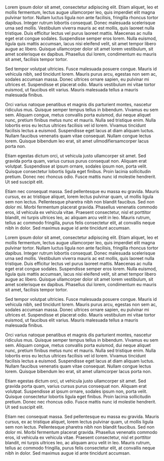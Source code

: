 

Lorem ipsum dolor sit amet, consectetur adipiscing elit. Etiam aliquet, leo et mollis fermentum, lectus augue ullamcorper leo, quis imperdiet elit magna pulvinar tortor. Nullam luctus ligula non ante facilisis, fringilla rhoncus tortor dapibus. Integer rutrum lobortis consequat. Donec malesuada scelerisque urna sed mollis. Vestibulum viverra mauris ac est mollis, quis laoreet nulla tristique. Duis efficitur lectus vel purus laoreet mattis. Maecenas ac nulla eget erat congue sodales. Suspendisse semper eros lorem. Nulla euismod, ligula quis mattis accumsan, lacus nisi eleifend velit, sit amet tempor libero augue ac libero. Quisque ullamcorper dolor sit amet lorem vestibulum, sit amet scelerisque ex dapibus. Phasellus dui lorem, condimentum eu mauris sit amet, facilisis tempor tortor.

Sed tempor volutpat ultricies. Fusce malesuada posuere congue. Mauris id vehicula nibh, sed tincidunt lorem. Mauris purus arcu, egestas non sem ac, sodales accumsan massa. Donec ultrices ornare sapien, eu pulvinar mi ultrices et. Suspendisse et placerat odio. Mauris vestibulum mi vitae tortor euismod, ut faucibus elit varius. Mauris malesuada tellus a mauris malesuada finibus.

Orci varius natoque penatibus et magnis dis parturient montes, nascetur ridiculus mus. Quisque semper tempus tellus in bibendum. Vivamus eu sem sem. Aliquam congue, metus convallis porta euismod, dui neque aliquet nunc, pretium finibus metus nunc et mauris. Nulla sed tristique enim. Nulla lobortis eros eu lectus ultrices facilisis vel id lorem. Vivamus tincidunt facilisis lectus a euismod. Suspendisse eget lacus at diam aliquam luctus. Nullam faucibus venenatis quam vitae consequat. Nullam congue lectus lorem. Quisque bibendum leo erat, sit amet ullmodifiersamcorper lacus porta non.

Etiam egestas dictum orci, ut vehicula justo ullamcorper sit amet. Sed gravida porta quam, varius cursus purus consequat non. Aliquam erat volutpat. Suspendisse at ipsum ornare, sodales ipsum non, porta velit. Quisque consectetur lobortis ligula eget finibus. Proin lacinia sollicitudin pretium. Donec nec rhoncus odio. Fusce mattis nunc id molestie hendrerit. Ut sed suscipit elit.

Etiam nec consequat massa. Sed pellentesque eu massa eu gravida. Mauris cursus, ex ac tristique aliquet, lorem lectus pulvinar quam, ut mollis ligula sem non lectus. Pellentesque pharetra nibh non blandit faucibus. Sed non dolor mi. Morbi fermentum placerat gravida. Phasellus venenatis commodo eros, id vehicula ex vehicula vitae. Praesent consectetur, nisl et porttitor blandit, mi turpis ultrices leo, ac aliquam arcu velit in leo. Mauris rutrum, tellus ac commodo fringilla, purus felis consectetur elit, at convallis neque nibh in dolor. Sed maximus augue id ante tincidunt accumsan. 



Lorem ipsum dolor sit amet, consectetur adipiscing elit. Etiam aliquet, leo et mollis fermentum, lectus augue ullamcorper leo, quis imperdiet elit magna pulvinar tortor. Nullam luctus ligula non ante facilisis, fringilla rhoncus tortor dapibus. Integer rutrum lobortis consequat. Donec malesuada scelerisque urna sed mollis. Vestibulum viverra mauris ac est mollis, quis laoreet nulla tristique. Duis efficitur lectus vel purus laoreet mattis. Maecenas ac nulla eget erat congue sodales. Suspendisse semper eros lorem. Nulla euismod, ligula quis mattis accumsan, lacus nisi eleifend velit, sit amet tempor libero augue ac libero. Quisque ullamcorper dolor sit amet lorem vestibulum, sit amet scelerisque ex dapibus. Phasellus dui lorem, condimentum eu mauris sit amet, facilisis tempor tortor.

Sed tempor volutpat ultricies. Fusce malesuada posuere congue. Mauris id vehicula nibh, sed tincidunt lorem. Mauris purus arcu, egestas non sem ac, sodales accumsan massa. Donec ultrices ornare sapien, eu pulvinar mi ultrices et. Suspendisse et placerat odio. Mauris vestibulum mi vitae tortor euismod, ut faucibus elit varius. Mauris malesuada tellus a mauris malesuada finibus.

Orci varius natoque penatibus et magnis dis parturient montes, nascetur ridiculus mus. Quisque semper tempus tellus in bibendum. Vivamus eu sem sem. Aliquam congue, metus convallis porta euismod, dui neque aliquet nunc, pretium finibus metus nunc et mauris. Nulla sed tristique enim. Nulla lobortis eros eu lectus ultrices facilisis vel id lorem. Vivamus tincidunt facilisis lectus a euismod. Suspendisse eget lacus at diam aliquam luctus. Nullam faucibus venenatis quam vitae consequat. Nullam congue lectus lorem. Quisque bibendum leo erat, sit amet ullamcorper lacus porta non.

Etiam egestas dictum orci, ut vehicula justo ullamcorper sit amet. Sed gravida porta quam, varius cursus purus consequat non. Aliquam erat volutpat. Suspendisse at ipsum ornare, sodales ipsum non, porta velit. Quisque consectetur lobortis ligula eget finibus. Proin lacinia sollicitudin pretium. Donec nec rhoncus odio. Fusce mattis nunc id molestie hendrerit. Ut sed suscipit elit.

Etiam nec consequat massa. Sed pellentesque eu massa eu gravida. Mauris cursus, ex ac tristique aliquet, lorem lectus pulvinar quam, ut mollis ligula sem non lectus. Pellentesque pharetra nibh non blandit faucibus. Sed non dolor mi. Morbi fermentum placerat gravida. Phasellus venenatis commodo eros, id vehicula ex vehicula vitae. Praesent consectetur, nisl et porttitor blandit, mi turpis ultrices leo, ac aliquam arcu velit in leo. Mauris rutrum, tellus ac commodo fringilla, purus felis consectetur elit, at convallis neque nibh in dolor. Sed maximus augue id ante tincidunt accumsan. 
